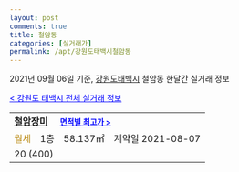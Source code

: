 ```yaml
---
layout: post
comments: true
title: 철암동
categories: [실거래가]
permalink: /apt/강원도태백시철암동
---
```


2021년 09월 06일 기준, <a href="/apt/강원도태백시">강원도태백시</a> 철암동 한달간 실거래 정보

<a style="color: blue;" href="/apt/강원도태백시">< 강원도 태백시 전체 실거래 정보</a>
<!---- start ---->
<table>
  <tr>
    <td colspan="4" style="font-weight: bold;"><a href="/apt/강원도태백시철암동철암장미">철암장미</a> &nbsp;&nbsp;&nbsp; <a style="color: blue; font-size: smaller;" href="/apt/강원도태백시철암동철암장미">면적별 최고가 ></a></td>
  </tr>
    
  <tr>
    <td><a style="color: darkgoldenrod">월세</a></td>
    <td>1층</td>
    <td>58.137㎡</td>
    <td>계약일 2021-08-07</td>
  </tr>
  <tr>
    <td colspan="4">20 (400)</td>
  </tr>
    
</table>
<!---- end ---->
    